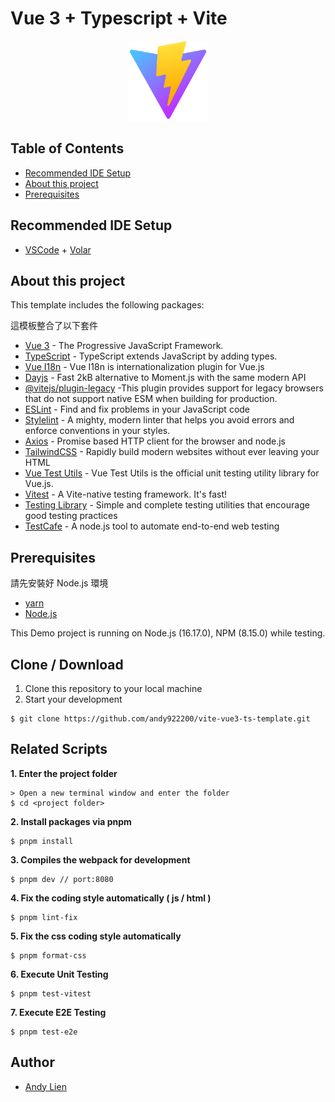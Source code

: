 # Vue 3 + Typescript + Vite

<p align="center">
    <img src="./iconForReadme.png" alt="logo" width="128" height="128">
</p>

## Table of Contents
- [Recommended IDE Setup](#recommended-ide-setup)
- [About this project](#about-this-project)
- [Prerequisites](#prerequisites)

## Recommended IDE Setup
- [VSCode](https://code.visualstudio.com/) + [Volar](https://marketplace.visualstudio.com/items?itemName=johnsoncodehk.volar)

## About this project 
<p>This template includes the following packages:</p>
<p>這模板整合了以下套件</p>

- [Vue 3](https://vuejs.org/) - The Progressive JavaScript Framework.
- [TypeScript](https://www.typescriptlang.org/) - TypeScript extends JavaScript by adding types.
- [Vue I18n](https://vue-i18n.intlify.dev/) - Vue I18n is internationalization plugin for Vue.js
- [Dayjs](https://day.js.org/) - Fast 2kB alternative to Moment.js with the same modern API
- [@vitejs/plugin-legacy](https://github.com/vitejs/vite/tree/main/packages/plugin-legacy) -This plugin provides support for legacy browsers that do not support native ESM when building for production.
- [ESLint](https://eslint.org/) - Find and fix problems in your JavaScript code
- [Stylelint](https://stylelint.io/) - A mighty, modern linter that helps you avoid errors and enforce conventions in your styles.
- [Axios](https://github.com/axios/axios) - Promise based HTTP client for the browser and node.js
- [TailwindCSS](https://tailwindcss.com/) - Rapidly build modern websites without ever leaving your HTML
- [Vue Test Utils](https://test-utils.vuejs.org/guide/) - Vue Test Utils is the official unit testing utility library for Vue.js.
- [Vitest](https://vitest.dev/) - A Vite-native testing framework. It's fast!
- [Testing Library](https://testing-library.com/) - Simple and complete testing utilities that encourage good testing practices
- [TestCafe](https://testcafe.io/) - A node.js tool to automate end-to-end web testing

## Prerequisites
<p>請先安裝好 Node.js 環境</p>

- [yarn](https://yarnpkg.com/)
- [Node.js](https://nodejs.org/en/download/)

This Demo project is running on Node.js (16.17.0), NPM (8.15.0) while testing.

## Clone / Download
1. Clone this repository to your local machine
2. Start your development

```
$ git clone https://github.com/andy922200/vite-vue3-ts-template.git
```

## Related Scripts

**1. Enter the project folder**
```
> Open a new terminal window and enter the folder
$ cd <project folder>
```
**2. Install packages via pnpm**
```
$ pnpm install
```
**3. Compiles the webpack for development**
```
$ pnpm dev // port:8080
```
**4. Fix the coding style automatically ( js / html )**
```
$ pnpm lint-fix
```
**5. Fix the css coding style automatically**
```
$ pnpm format-css
```

**6. Execute Unit Testing**
```
$ pnpm test-vitest
```

**7. Execute E2E Testing**
```
$ pnpm test-e2e
```
## Author
- [Andy Lien](https://github.com/andy922200)
